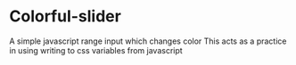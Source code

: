 # Colorful-slider
A simple javascript range input which changes color
This acts as a practice in using writing to css variables from javascript
